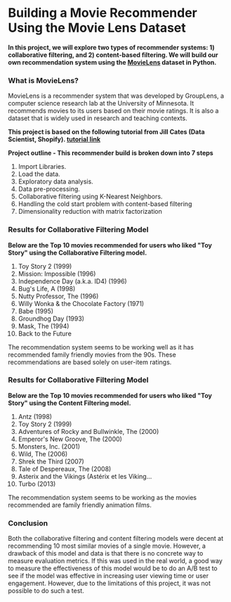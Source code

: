 # Building a Movie Recommender Using the Movie Lens Dataset

**In this project, we will explore two types of recommender systems: 1) collaborative filtering, and 2) content-based filtering. We will build our own recommendation system using the [MovieLens](https://movielens.org/home) dataset in Python.**

### What is MovieLens?

MovieLens is a recommender system that was developed by GroupLens, a computer science research lab at the University of Minnesota. It recommends movies to its users based on their movie ratings. It is also a dataset that is widely used in research and teaching contexts.

**This project is based on the following tutorial from Jill Cates (Data Scientist, Shopify). [tutorial link](https://www.youtube.com/watch?v=XfAe-HLysOM)**

**Project outline - This recommender build is broken down into 7 steps**

1. Import Libraries.
2. Load the data.
3. Exploratory data analysis.
4. Data pre-processing.
5. Collaborative filtering using K-Nearest Neighbors.
6. Handling the cold start problem with content-based filtering
7. Dimensionality reduction with matrix factorization

### Results for Collaborative Filtering Model

**Below are the Top 10 movies recommended for users who liked "Toy Story" using the Collaborative Filtering model.**

1. Toy Story 2 (1999)
2. Mission: Impossible (1996)
3. Independence Day (a.k.a. ID4) (1996)
4. Bug's Life, A (1998)
5. Nutty Professor, The (1996)
6. Willy Wonka & the Chocolate Factory (1971)
7. Babe (1995)
8. Groundhog Day (1993)
9. Mask, The (1994)
10. Back to the Future

The recommendation system seems to be working well as it has recommended family friendly movies from the 90s. These recommendations are based solely on user-item ratings.

### Results for Collaborative Filtering Model

**Below are the Top 10 movies recommended for users who liked "Toy Story" using the Content Filtering model.**

1. Antz (1998)
2. Toy Story 2 (1999)
3. Adventures of Rocky and Bullwinkle, The (2000)
4. Emperor's New Groove, The (2000)
5. Monsters, Inc. (2001)
6. Wild, The (2006)
7. Shrek the Third (2007)
8. Tale of Despereaux, The (2008)
9. Asterix and the Vikings (Astérix et les Viking...
10. Turbo (2013)

The recommendation system seems to be working as the movies recommended are family friendly animation films.

### Conclusion

Both the collaborative filtering and content filtering models were decent at recommending 10 most similar movies of a single movie. However, a drawback of this model and data is that there is no concrete way to measure evaluation metrics. If this was used in the real world, a good way to measure the effectiveness of this model would be to do an A/B test to see if the model was effective in increasing user viewing time or user engagement. However, due to the limitations of this project, it was not possible to do such a test.



